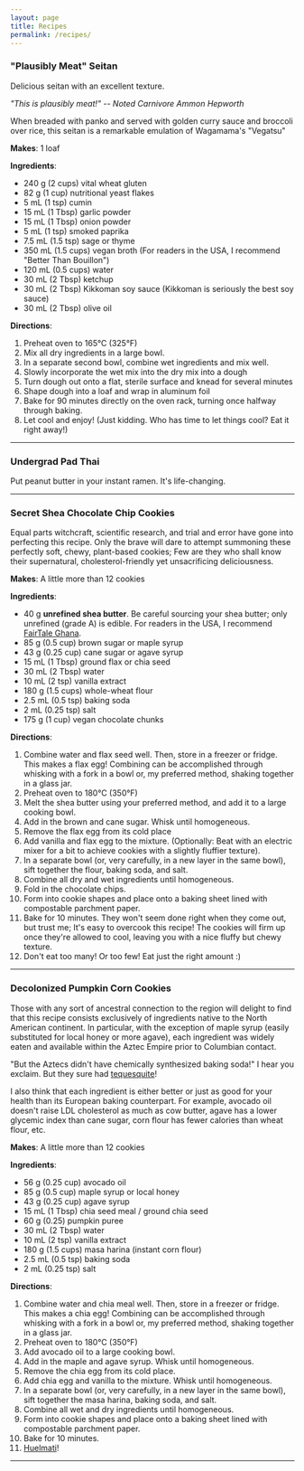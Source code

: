 ```yaml
---
layout: page
title: Recipes
permalink: /recipes/
---
```


### "Plausibly Meat" Seitan

Delicious seitan with an excellent texture.

_"This is plausibly meat!" -- Noted Carnivore Ammon Hepworth_

When breaded with panko and served with golden curry sauce and broccoli over rice, this seitan is a remarkable emulation of Wagamama's "Vegatsu"

**Makes**: 1 loaf

**Ingredients**:
* 240 g (2 cups) vital wheat gluten
* 82 g (1 cup) nutritional yeast flakes
* 5 mL (1 tsp) cumin
* 15 mL (1 Tbsp) garlic powder
* 15 mL (1 Tbsp) onion powder
* 5 mL (1 tsp) smoked paprika
* 7.5 mL (1.5 tsp) sage or thyme
* 350 mL (1.5 cups) vegan broth (For readers in the USA, I recommend "Better Than Bouillon")
* 120 mL (0.5 cups) water
* 30 mL (2 Tbsp) ketchup
* 30 mL (2 Tbsp) Kikkoman soy sauce (Kikkoman is seriously the best soy sauce) 
* 30 mL (2 Tbsp) olive oil

**Directions**:
1. Preheat oven to 165°C (325°F)
2. Mix all dry ingredients in a large bowl.  
3. In a separate second bowl, combine wet ingredients and mix well.  
4. Slowly incorporate the wet mix into the dry mix into a dough  
5. Turn dough out onto a flat, sterile surface and knead for several minutes  
6. Shape dough into a loaf and wrap in aluminum foil  
7. Bake for 90 minutes directly on the oven rack, turning once halfway through baking.  
8. Let cool and enjoy! (Just kidding. Who has time to let things cool? Eat it right away!)  

---

### Undergrad Pad Thai

Put peanut butter in your instant ramen. It's life-changing.

---


### Secret Shea Chocolate Chip Cookies

Equal parts witchcraft, scientific research, and trial and error have gone into perfecting this recipe. Only the brave will dare to attempt summoning these perfectly soft, chewy, plant-based cookies; Few are they who shall know their supernatural, cholesterol-friendly yet unsacrificing deliciousness.

**Makes**: A little more than 12 cookies

**Ingredients**:

* 40 g **unrefined shea butter**. Be careful sourcing your shea butter; only unrefined (grade A) is edible. For readers in the USA, I recommend [FairTale Ghana](https://fairtaleghana.org).
* 85 g (0.5 cup) brown sugar or maple syrup
* 43 g (0.25 cup) cane sugar or agave syrup
* 15 mL (1 Tbsp) ground flax or chia seed
* 30 mL (2 Tbsp) water
* 10 mL (2 tsp) vanilla extract
* 180 g (1.5 cups) whole-wheat flour 
* 2.5 mL (0.5 tsp) baking soda
* 2 mL (0.25 tsp) salt
* 175 g (1 cup) vegan chocolate chunks

**Directions**:
1. Combine water and flax seed well. Then, store in a freezer or fridge. This makes a flax egg! Combining can be accomplished through whisking with a fork in a bowl or, my preferred method, shaking together in a glass jar. 
2. Preheat oven to 180°C (350°F)
3. Melt the shea butter using your preferred method, and add it to a large cooking bowl. 
4. Add in the brown and cane sugar. Whisk until homogeneous. 
5. Remove the flax egg from its cold place
6. Add vanilla and flax egg to the mixture. (Optionally: Beat with an electric mixer for a bit to achieve cookies with a slightly fluffier texture). 
7. In a separate bowl (or, very carefully, in a new layer in the same bowl), sift together the flour, baking soda, and salt.
8. Combine all dry and wet ingredients until homogeneous. 
9. Fold in the chocolate chips.
10. Form into cookie shapes and place onto a baking sheet lined with compostable parchment paper.
11. Bake for 10 minutes. They won't seem done right when they come out, but trust me; It's easy to overcook this recipe! The cookies will firm up once they're allowed to cool, leaving you with a nice fluffy but chewy texture.
12. Don't eat too many! Or too few! Eat just the right amount :) 

---


### Decolonized Pumpkin Corn Cookies

Those with any sort of ancestral connection to the region will delight to find that this recipe consists exclusively of ingredients native to the North American continent. In particular, with the exception of maple syrup (easily substituted for local honey or more agave), each ingredient was widely eaten and available within the Aztec Empire prior to Columbian contact. 

"But the Aztecs didn't have chemically synthesized baking soda!" I hear you exclaim. But they sure had [tequesquite](https://en.wikipedia.org/wiki/Tequesquite)!

I also think that each ingredient is either better or just as good for your health than its European baking counterpart. For example, avocado oil doesn't raise LDL cholesterol as much as cow butter, agave has a lower glycemic index than cane sugar, corn flour has fewer calories than wheat flour, etc.

**Makes**: A little more than 12 cookies

**Ingredients**:

* 56 g (0.25 cup) avocado oil
* 85 g (0.5 cup) maple syrup or local honey
* 43 g (0.25 cup) agave syrup
* 15 mL (1 Tbsp) chia seed meal / ground chia seed
* 60 g (0.25) pumpkin puree
* 30 mL (2 Tbsp) water
* 10 mL (2 tsp) vanilla extract
* 180 g (1.5 cups) masa harina (instant corn flour)
* 2.5 mL (0.5 tsp) baking soda
* 2 mL (0.25 tsp) salt

**Directions**:
1. Combine water and chia meal well. Then, store in a freezer or fridge. This makes a chia egg! Combining can be accomplished through whisking with a fork in a bowl or, my preferred method, shaking together in a glass jar. 
2. Preheat oven to 180°C (350°F)
3. Add avocado oil to a large cooking bowl.
4. Add in the maple and agave syrup. Whisk until homogeneous.
5. Remove the chia egg from its cold place.
6. Add chia egg and vanilla to the mixture. Whisk until homogeneous.
7. In a separate bowl (or, very carefully, in a new layer in the same bowl), sift together the masa harina, baking soda, and salt.
8. Combine all wet and dry ingredients until homogeneous.
9. Form into cookie shapes and place onto a baking sheet lined with compostable parchment paper.
10. Bake for 10 minutes.
11. [Huelmati](https://nahuatl.uoregon.edu/content/huelmati)!

---

